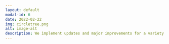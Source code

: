 ```yaml
---
layout: default
modal-id: 6
date: 2022-02-22
img: circletree.png
alt: image-alt
description: We implement updates and major improvements for a variety of database systems. The data available to you shouldn't be limited by your IT resources.
---
```


